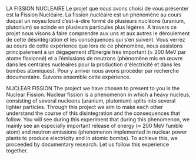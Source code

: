 LA FISSION NUCLEAIRE
Le projet que nous avons choisi de vous présenter est la Fission Nucléaire. La fission nucléaire est un phénomène au cours duquel un noyau lourd c’est-à-dire formé de plusieurs nucléons (uranium, plutonium) se scinde en plusieurs particules plus légères. A travers ce projet nous visons à faire comprendre aux uns et aux autres le déroulement de cette désintégration et les conséquences qui s’en suivent. Vous verrez au cours de cette expérience que lors de ce phénomène, nous assistons principalement à un dégagement d’Energie très important (≈ 200 MeV par atome fissionné) et a l’émissions de neutrons (phénomène mis en œuvre dans les centrales nucléaires pour la production d'électricité et dans les bombes atomiques). Pour y arriver nous avons procéder par recherche documentaire. Suivons ensemble cette expérience.

NUCLEAR FISSION
The project we have chosen to present to you is the Nuclear Fission. Nuclear fission is a phenomenon in which a heavy nucleus, consisting of several nucleons (uranium, plutonium) splits into several lighter particles. Through this project we aim to make each other understand the course of this disintegration and the consequences that follow. You will see during this experiment that during this phenomenon, we mainly see an especially important release of energy (≈ 200 MeV fumble atom) and neutron emissions (phenomenon implemented in nuclear power plants to produce electricity and in atomic bombs). To achieve this, we proceeded by documentary research. Let us follow this experience together.
